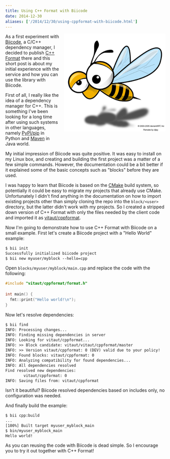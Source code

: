 ```yaml
---
title: Using C++ Format with Biicode
date: 2014-12-30
aliases: ['/2014/12/30/using-cppformat-with-biicode.html']
---
```


<div class="separator"
     style="clear:right; float:right; margin-left:1em; margin-bottom:1em">
  <img border="0" src="/img/bee.jpg" width="320" 
  title="A mandatory image of a bee.">
</div>

As a first experiment with [Biicode](http://www.biicode.com/), a C/C++ dependency manager,
I decided to publish [C++ Format](https://github.com/cppformat/cppformat) there and this
short post is about my initial experience with the service and how you can use the library
with Biicode.

First of all, I really like the idea of a dependency manager for C++.
This is something I've been looking for a long time after using such systems in other languages,
namely [PyPI/pip](https://pypi.python.org/pypi) in Python and [Maven](http://maven.apache.org/)
in Java world.

My initial impression of Biicode was quite positive. It was easy to install on my Linux box,
and creating and building the first project was a matter of a few simple commands.
However, the documentation could be a bit better if it explained some of the basic concepts
such as "blocks" before they are used.

I was happy to learn that Biicode is based on the [CMake](http://www.cmake.org/) build system,
so potentially it could be easy to migrate my projects that already use CMake.
Unfortunately I didn't find
anything in the documentation on how to import existing projects other than simply cloning
the repo into the `block/<user>` directory, but the latter didn't work with my projects.
So I created a stripped down version of C++ Format with only the files needed by the
client code and imported it as [vitaut/cppformat](http://www.biicode.com/vitaut/cppformat).

Now I'm going to demonstrate how to use C++ Format with Biicode on a small example.
First let's create a Biicode project with a "Hello World" example:

```
$ bii init
Successfully initialized biicode project
$ bii new myuser/myblock --hello=cpp
```

Open `blocks/myuser/myblock/main.cpp` and replace the code with the following:

```c++
#include "vitaut/cppformat/format.h"

int main() {
  fmt::print("Hello world!\n");
}
```

Now let's resolve dependencies:

```
$ bii find
INFO: Processing changes...
INFO: Finding missing dependencies in server
INFO: Looking for vitaut/cppformat...
INFO: >> Block candidate: vitaut/vitaut/cppformat/master
INFO: >> Version vitaut/cppformat: 0 (DEV) valid due to your policy!
INFO: Found blocks: vitaut/cppformat: 0
INFO: Analyzing compatibility for found dependencies... 
INFO: All dependencies resolved
Find resolved new dependencies:
        vitaut/cppformat: 0
INFO: Saving files from: vitaut/cppformat
```

Isn't it beautiful? Biicode resolved dependencies based on includes only, no
configuration was needed.

And finally build the example:

```
$ bii cpp:build
...
[100%] Built target myuser_myblock_main
$ bin/myuser_myblock_main 
Hello world!
```

As you can reusing the code with Biicode is dead simple. So I encourage you
to try it out together with C++ Format!
